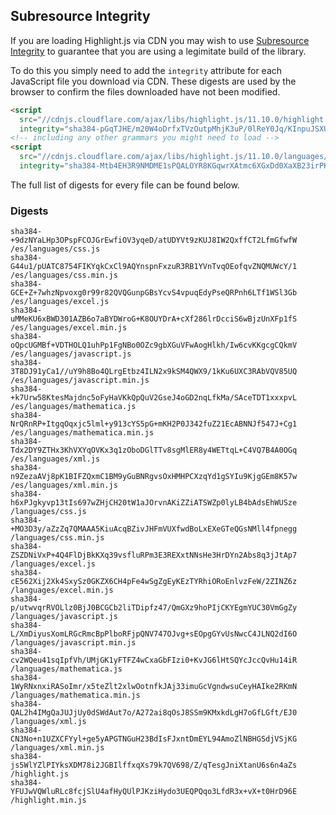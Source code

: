 ## Subresource Integrity

If you are loading Highlight.js via CDN you may wish to use [Subresource Integrity](https://developer.mozilla.org/en-US/docs/Web/Security/Subresource_Integrity) to guarantee that you are using a legimitate build of the library.

To do this you simply need to add the `integrity` attribute for each JavaScript file you download via CDN. These digests are used by the browser to confirm the files downloaded have not been modified.

```html
<script
  src="//cdnjs.cloudflare.com/ajax/libs/highlight.js/11.10.0/highlight.min.js"
  integrity="sha384-pGqTJHE/m20W4oDrfxTVzOutpMhjK3uP/0lReY0Jq/KInpuJSXUnk4WAYbciCLqT"></script>
<!-- including any other grammars you might need to load -->
<script
  src="//cdnjs.cloudflare.com/ajax/libs/highlight.js/11.10.0/languages/go.min.js"
  integrity="sha384-Mtb4EH3R9NMDME1sPQALOYR8KGqwrXAtmc6XGxDd0XaXB23irPKsuET0JjZt5utI"></script>
```

The full list of digests for every file can be found below.

### Digests

```
sha384-+9dzNYaLHp3OPspFCOJGrEwfiOV3yqeD/atUDYVt9zKUJ8IW2QxffCT2LfmGfwfW /es/languages/css.js
sha384-G44u1/pUATC8754FIKYqkCxCl9AQYnspnFxzuR3RB1YVnTvqOEofqvZNQMUWcY/1 /es/languages/css.min.js
sha384-GCE+Z+7whzNpvoxg0r99r82QVQGunpGBsYcvS4vpuqEdyPseQRPnh6LTf1WSl3Gb /es/languages/excel.js
sha384-uMMeKU6xBWD301AZB6o7aBYDWroG+K8OUYDrA+cXf286lrDcciS6wBjzUnXFp1fS /es/languages/excel.min.js
sha384-oQpcUGMBf+VDTHOLQ1uhPp1FgNBo0OZc9gbXGuVFwAogHlkh/Iw6cvKKgcgCQkmV /es/languages/javascript.js
sha384-3T8DJ91yCa1//uY9h8Bo4QLrgEtbz4ILN2x9kSM4QWX9/1kKu6UXC3RAbVQV85UQ /es/languages/javascript.min.js
sha384-+k7Urw58KtesMajdnc5oFyHaVKkQpQuV2GseJ4oGD2nqLfkMa/SAceTDT1xxxpvL /es/languages/mathematica.js
sha384-NrQRnRP+ItgqOqxjc5lml+y913cYS5pG+mKH2P0J342fuZ21EcABNNJf547J+Cg1 /es/languages/mathematica.min.js
sha384-Tdx2DY9ZTHx3KhVXYqOVKx3q1zOboDGlTTv8sgMlER8y4WETtqL+C4VQ7B4A0OGq /es/languages/xml.js
sha384-n9ZezaAVj8pK1BIFZQxmC1BM9yGuBNRgvsOxHMHPCXzqYd1gSYIu9KjgGEm8K57w /es/languages/xml.min.js
sha384-h6xPJgkyvp13tIs697wZHjCH20tW1aJOrvnAKiZZiATSWZp0lyLB4bAdsEhWUSze /languages/css.js
sha384-+MO3D3y/aZzZq7QMAAA5KiuAcqBZivJHFmVUXfwdBoLxEXeGTeQGsNMll4fpnegg /languages/css.min.js
sha384-ZSZDNiVxP+4Q4FlDjBkKXq39vsfluRPm3E3REXxtNNsHe3HrDYn2Abs8q3jJtAp7 /languages/excel.js
sha384-cE562Xij2Xk4SxySz0GKZX6CH4pFe4wSgZgEyKEzTYRhiORoEnlvzFeW/2ZINZ6z /languages/excel.min.js
sha384-p/utwvqrRVOLlz0BjJ0BCGCb2liTDipfz47/QmGXz9hoPIjCKYEgmYUC30VmGgZy /languages/javascript.js
sha384-L/XmDiyusXomLRGcRmcBpPlboRFjpQNV747OJvg+sEOpgGYvUsNwcC4JLNQ2dI6O /languages/javascript.min.js
sha384-cv2WQeu41sqIpfVh/UMjGK1yFTFZ4wCxaGbFIzi0+KvJG6lHtSQYcJccQvHu14iR /languages/mathematica.js
sha384-1WyRNxnxiRASoImr/x5teZlt2xlwOotnfkJAj33imuGcVgndwsuCeyHAIke2RKmN /languages/mathematica.min.js
sha384-QAL2h4IMgQaJUJjUy0dSWdAut7o/A272ai8qOsJ8SSm9KMxkdLgH7oGfLGft/EJ0 /languages/xml.js
sha384-CN3No+n1UZXCFYyl+ge5yAPGTNGuH23BdIsFJxntDmEYL94AmoZlNBHGSdjVSjKG /languages/xml.min.js
sha384-js5WlYZlPIYksXDM78i2JGBIlffxqXs79k7QV698/Z/qTesgJniXtanU6s6n4aZs /highlight.js
sha384-YFUJwVQWluRLc8fcjSlU4afHyQUlPJKziHydo3UEQPQqo3LfdR3x+vX+t0HrD96E /highlight.min.js
```

